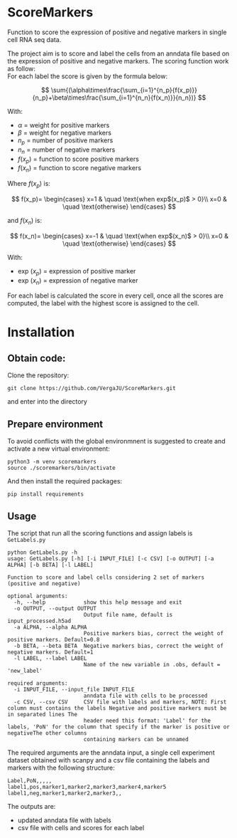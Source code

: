 # ScoreMarkers

Function to score the expression of positive and negative markers in single cell RNA seq data.

The project aim is to score and label the cells from an anndata file based on the expression of positive and negative markers. The scoring function work as follow:<br/>
For each label the score is given by the formula below:<br/>

$$
\sum{(\alpha\times\frac{\sum_{i=1}^{n_p}{f(x_p)}}{n_p}+\beta\times\frac{\sum_{i=1}^{n_n}{f(x_n)}}{n_n})}
$$

With:
- $\alpha$ = weight for positive markers
- $\beta$ = weight for negative markers
- $n_p$ = number of positive markers
- $n_n$ = number of negative markers
- $f(x_p)$ = function to score positive markers
- $f(x_n)$ = function to score negative markers


Where $f(x_p)$ is:

$$
f(x_p)=
\begin{cases}
x=1 & \quad \text{when exp$(x_p)$ > 0}\\ 
x=0 & \quad \text{otherwise}
\end{cases}
$$

and $f(x_n)$ is:

$$
f(x_n)=
\begin{cases}
x=-1 & \quad \text{when exp$(x_n)$ > 0}\\ 
x=0 & \quad \text{otherwise}
\end{cases}
$$

With:
- exp $(x_p)$ = expression of positive marker
- exp $(x_n)$ = expression of negative marker

For each label is calculated the score in every cell, once all the scores are computed, the label with the highest score is assigned to the cell.

# Installation

## Obtain code:

Clone the repository:
```
git clone https://github.com/VergaJU/ScoreMarkers.git
```
and enter into the directory

## Prepare environment

To avoid conflicts with the global environmnent is suggested to create and activate a new virtual environment:
```
python3 -m venv scoremarkers
source ./scoremarkers/bin/activate
```

And then install the required packages:

```
pip install requirements
```

## Usage

The script that run all the scoring functions and assign labels is `GetLabels.py`
```
python GetLabels.py -h
usage: GetLabels.py [-h] [-i INPUT_FILE] [-c CSV] [-o OUTPUT] [-a ALPHA] [-b BETA] [-l LABEL]

Function to score and label cells considering 2 set of markers (positive and negative)

optional arguments:
  -h, --help            show this help message and exit
  -o OUTPUT, --output OUTPUT
                        Output file name, default is input_processed.h5ad
  -a ALPHA, --alpha ALPHA
                        Positive markers bias, correct the weight of positive markers. Default=0.8
  -b BETA, --beta BETA  Negative markers bias, correct the weight of negative markers. Default=1
  -l LABEL, --label LABEL
                        Name of the new variable in .obs, default = 'new_label'

required arguments:
  -i INPUT_FILE, --input_file INPUT_FILE
                        anndata file with cells to be processed
  -c CSV, --csv CSV     CSV file with labels and markers, NOTE: First column must contains the labels Negative and positive markers must be in separated lines The
                        header need this format: 'Label' for the labels, 'PoN' for the column that specify if the marker is positive or negativeThe other columns
                        containing markers can be unnamed

```

The required arguments are the anndata input, a single cell experiment dataset obtained with scanpy and a csv file containing the labels and markers with the following structure:
```
Label,PoN,,,,,
label1,pos,marker1,marker2,marker3,marker4,marker5
label1,neg,marker1,marker2,marker3,,
```

The outputs are:
- updated anndata file with labels
- csv file with cells and scores for each label